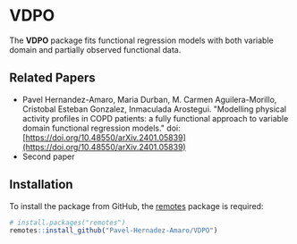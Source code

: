 # VDPO

The **VDPO** package fits functional regression models with both variable domain and partially observed functional data.

## Related Papers 

- Pavel Hernandez-Amaro, Maria Durban, M. Carmen Aguilera-Morillo, Cristobal Esteban Gonzalez, Inmaculada Arostegui. "Modelling physical activity profiles in COPD patients: a fully functional approach to variable domain functional regression models." doi: [https://doi.org/10.48550/arXiv.2401.05839](https://doi.org/10.48550/arXiv.2401.05839)
- Second paper

## Installation

To install the package from GitHub, the [remotes](https://cran.r-project.org/package=remotes) package is required:

```r
# install.packages("remotes")
remotes::install_github("Pavel-Hernadez-Amaro/VDPO")
```
